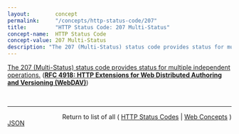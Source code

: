 ```yaml
---
layout:        concept
permalink:     "/concepts/http-status-code/207"
title:         "HTTP Status Code: 207 Multi-Status"
concept-name:  HTTP Status Code
concept-value: 207 Multi-Status
description: "The 207 (Multi-Status) status code provides status for multiple independent operations."
---
```


[The 207 (Multi-Status) status code provides status for multiple independent operations.](https://datatracker.ietf.org/doc/html/rfc4918#section-11.1 "Read documentation for HTTP Status Code &#34;207&#34;") (**[RFC 4918: HTTP Extensions for Web Distributed Authoring and Versioning (WebDAV)](/specs/IETF/RFC/4918 "Web Distributed Authoring and Versioning (WebDAV) consists of a set of methods, headers, and content-types ancillary to HTTP/1.1 for the management of resource properties, creation and management of resource collections, URL namespace manipulation, and resource locking (collision avoidance).")**)

<br/>
<hr/>

<p style="float : left"><a href="./207.json" title="JSON representing this particular Web Concept value">JSON</a></p>
<p style="text-align: right">Return to list of all ( <a href="../http-status-code/">HTTP Status Codes</a> | <a href="../">Web Concepts</a> )</p>

